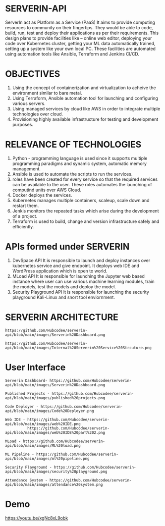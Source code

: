 # SERVERIN-API
 ServerIn act as Platform as a Service (PaaS)
 It aims to provide computing resources to community on their fingertips. 
 They would be able to code, build, run, test and deploy their applications as per their requirements. 
 This design plans to provide facilities like – online web editor, deploying your code over Kubernetes cluster, getting your ML data automatically trained, setting up a system like your own local PC. 
 These facilities are automated using automation tools like Ansible, Terraform and Jenkins CI/CD.
 
 # OBJECTIVES
 1. Using the concept of containerization and virtualization to acheive the environment similar to bare metal.
 2. Using Terraform, Ansible automation tool for launching and configuring various servers.
 3. Using managed services by cloud like AWS in order to integrate multiple technologies over cloud.
 4. Provisioning highly available infrastructure for testing and development purposes.
 
 # RELEVANCE OF TECHNOLOGIES 
 1. Python - programming language is used since it supports multiple programming paradigms and synamic system, automatic memory management. 
 2. Ansible is used to automate the scripts to run the services.
 3. roles have been created for every service so that the required services can be available to the user. These roles automates the launching of computind units over AWS Cloud.
 4. Docker deploys the services.
 5. Kubernetes manages multiple containers, scaleup, scale down and restart them.
 6. Jenkis monitors the repeated tasks which arise during the development of a project.
 7. Terraform is used to build, change and version infrastructure safely and efficiently.
 
# APIs formed under SERVERIN
 1. DevSpace API 
      It is responsible to launch and deploy instances over kubernetes service and give endpoint.
      It deploys web IDE and WordPress application which is open to world.
 2. MLoad API
      It is responsible for launching the Jupyter web based instance where user can use various machine learning modules, train the models, test the models and deploy the model. 
 3. Security Playground API
      It is responsible for launching the security playground Kali-Linux and snort tool enviornment.

# SERVERIN ARCHITECTURE
    https://github.com/Hubcodee/serverin-api/blob/main/images/Serverin%20Dashboard.png
    
    https://github.com/Hubcodee/serverin-api/blob/main/images/Internal%20Serverin%20Service%20Strcuture.png
    
# User Interface
    Serverin Dashboard- https://github.com/Hubcodee/serverin-api/blob/main/images/Serverin%20Dashboard.png
    
    Published Projects - https://github.com/Hubcodee/serverin-api/blob/main/images/published%20projects.png
    
    Code Deployer - https://github.com/Hubcodee/serverin-api/blob/main/images/Code%20Deployer.png
    
    Web IDE - https://github.com/Hubcodee/serverin-api/blob/main/images/web%20IDE.png
              https://github.com/Hubcodee/serverin-api/blob/main/images/web%20IDE%20part%202.png
              
    MLoad - https://github.com/Hubcodee/serverin-api/blob/main/images/ML%20load.png
    
    ML Pipeline - https://github.com/Hubcodee/serverin-api/blob/main/images/ml%20pipeline.png
    
    Security Playground - https://github.com/Hubcodee/serverin-api/blob/main/images/security%20playground.png
    
    Attendance System - https://github.com/Hubcodee/serverin-api/blob/main/images/attendance%20system.png
    
# Demo
https://youtu.be/xgNc8xL9obk
    
    


    

      
      

 

